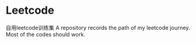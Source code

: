 # Leetcode

自用leetcode训练集
A repository records the path of my leetcode journey. Most of the codes should work.
